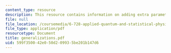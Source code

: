 ```yaml
---
content_type: resource
description: This resource contains information on adding extra parameter.
file: null
file_location: /coursemedia/6-728-applied-quantum-and-statistical-physics-fall-2006/599f350042e050d209935be201b147d6_generalizations.pdf
file_type: application/pdf
resourcetype: Document
title: generalizations.pdf
uid: 599f3500-42e0-50d2-0993-5be201b147d6
---
```

